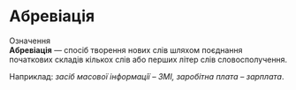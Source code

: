 # Абревіація

<div class="space">
<div class="eoz-wrap">
<span class="eoz">Означення</span>
<div class="eoz-text">
<b>Абревіація</b> — спосiб творення нових слiв шляхом поєднання початкових складiв кiлькох слiв або перших лiтер слiв словосполучення.
</div>
</div>
</div>


Наприклад: <i>засiб масової iнформацiї – ЗМI, заробiтна плата – зарплата</i>.

